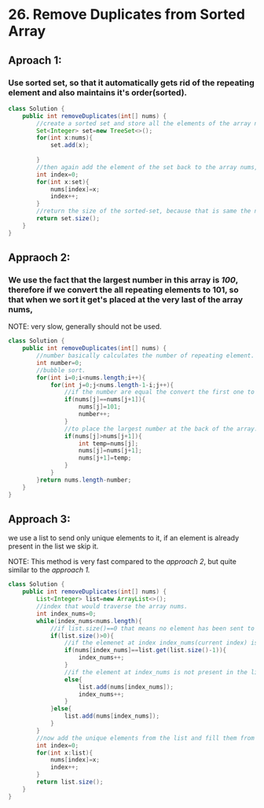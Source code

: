 # 26. Remove Duplicates from Sorted Array

## Aproach 1:  

### Use sorted set, so that it automatically gets rid of the repeating element and also maintains it's order(sorted).

```java
class Solution {
    public int removeDuplicates(int[] nums) {
        //create a sorted set and store all the elements of the array nums.
        Set<Integer> set=new TreeSet<>();
        for(int x:nums){
            set.add(x);
            
        }
        //then again add the element of the set back to the array nums, but this time only unique sorted elements will be added.
        int index=0;
        for(int x:set){
            nums[index]=x;
            index++;
        }
        //return the size of the sorted-set, because that is same the number as, the number of unique element.
        return set.size();
    }
}
```

## Appraoch 2: 

### We use the fact that the largest number in this array is *100*, therefore if we convert the all repeating elements to 101, so that when we sort it get's placed at the very last of the array nums,



NOTE: very slow, generally should not be used.

```java
class Solution {
    public int removeDuplicates(int[] nums) {
        //number basically calculates the number of repeating element.
        int number=0;
        //bubble sort.
        for(int i=0;i<nums.length;i++){
            for(int j=0;j<nums.length-1-i;j++){
                //if the number are equal the convert the first one to 101.
                if(nums[j]==nums[j+1]){
                    nums[j]=101;
                    number++;    
                }
                //to place the largest number at the back of the array.
                if(nums[j]>nums[j+1]){
                    int temp=nums[j];
                    nums[j]=nums[j+1];
                    nums[j+1]=temp;
                }
            }
        }return nums.length-number;
    }
}
```

## Approach 3: 

we use a list to send only unique elements to it, if an element is already present in the list we skip it.

NOTE: This method is very fast compared to the *approach 2*,  but quite similar to the *approach 1.*

```java
class Solution {
    public int removeDuplicates(int[] nums) {
        List<Integer> list=new ArrayList<>();
        //index that would traverse the array nums.
        int index_nums=0;
        while(index_nums<nums.length){
            //if list.size()==0 that means no element has been sent to the list, so we just add a number to it, 
            if(list.size()>0){
                //if the elemenet at index index_nums(current index) is same as the last element in the list, that means that it is the repeated element, we skip that element and move to the other element.
                if(nums[index_nums]==list.get(list.size()-1)){
                    index_nums++;
                }
                //if the element at index_nums is not present in the list then add the number to the list and increase the index.
                else{
                    list.add(nums[index_nums]);
                    index_nums++;
                }
            }else{
                list.add(nums[index_nums]);
            }
        }
        //now add the unique elements from the list and fill them from the left most index and then return that part.
        int index=0;
        for(int x:list){
            nums[index]=x;
            index++;
        }
        return list.size();
    }
}
```

